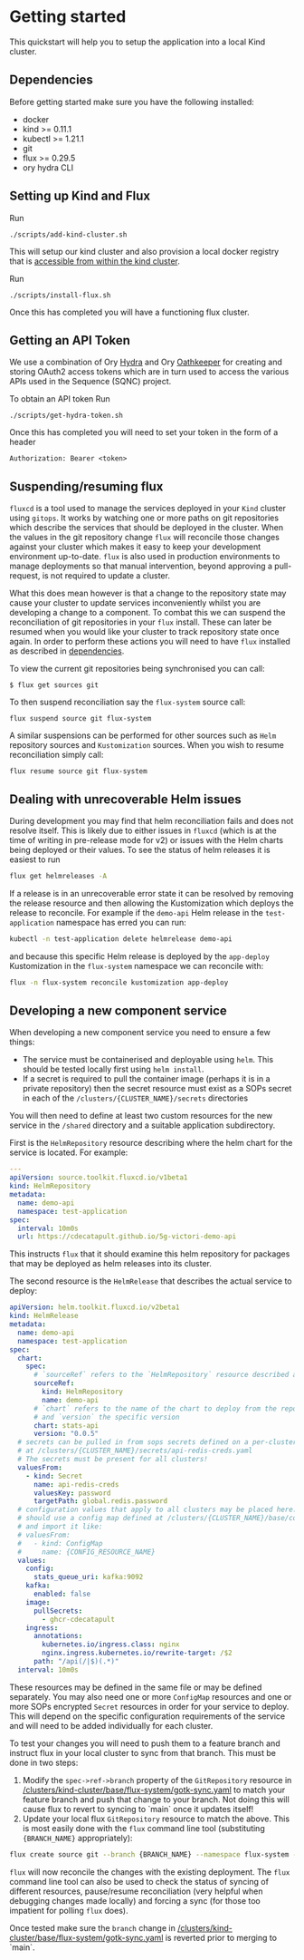 # Getting started

This quickstart will help you to setup the application into a local Kind cluster.

## Dependencies

<!-- TODO: Improve dependency documentation and how to install -->

Before getting started make sure you have the following installed:

- docker
- kind >= 0.11.1
- kubectl >= 1.21.1
- git
- flux >= 0.29.5
- ory hydra CLI

## Setting up Kind and Flux

Run 
```console
./scripts/add-kind-cluster.sh
```

This will setup our kind cluster and also provision a local docker registry that is [accessible from within the kind cluster](https://kind.sigs.k8s.io/docs/user/local-registry/#using-the-registry).


Run 
```console
./scripts/install-flux.sh
```

Once this has completed you will have a functioning flux cluster.

## Getting an API Token

We use a combination of Ory [Hydra](https://www.ory.sh/docs/hydra) and Ory [Oathkeeper](https://www.ory.sh/docs/oathkeeper) for creating and storing OAuth2 access tokens which are in turn used to access the various APIs used in the Sequence (SQNC) project.

To obtain an API token Run
```console
./scripts/get-hydra-token.sh
```
Once this has completed you will need to set your token in the form of a header
```
Authorization: Bearer <token>
```

## Suspending/resuming flux

`fluxcd` is a tool used to manage the services deployed in your `Kind` cluster using `gitops`. It works by watching one or more paths on git repositories which describe the services that should be deployed in the cluster. When the values in the git repository change `flux` will reconcile those changes against your cluster which makes it easy to keep your development environment up-to-date. `flux` is also used in production environments to manage deployments so that manual intervention, beyond approving a pull-request, is not required to update a cluster.

What this does mean however is that a change to the repository state may cause your cluster to update services inconveniently whilst you are developing a change to a component. To combat this we can suspend the reconciliation of git repositories in your `flux` install. These can later be resumed when you would like your cluster to track repository state once again. In order to perform these actions you will need to have `flux` installed as described in [dependencies](#dependencies).

To view the current git repositories being synchronised you can call:

```console
$ flux get sources git
```

To then suspend reconciliation say the `flux-system` source call:

```console
flux suspend source git flux-system
```

A similar suspensions can be performed for other sources such as `Helm` repository sources and `Kustomization` sources. When you wish to resume reconciliation simply call:

```console
flux resume source git flux-system
```

## Dealing with unrecoverable Helm issues

During development you may find that helm reconciliation fails and does not resolve itself. This is likely due to either issues in `fluxcd` (which is at the time of writing in pre-release mode for v2) or issues with the Helm charts being deployed or their values. To see the status of helm releases it is easiest to run

```sh
flux get helmreleases -A
```

If a release is in an unrecoverable error state it can be resolved by removing the release resource and then allowing the Kustomization which deploys the release to reconcile. For example if the `demo-api` Helm release in the `test-application` namespace has erred you can run:

```sh
kubectl -n test-application delete helmrelease demo-api
```

and because this specific Helm release is deployed by the `app-deploy` Kustomization in the `flux-system` namespace we can reconcile with:

```sh
flux -n flux-system reconcile kustomization app-deploy
```

## Developing a new component service

When developing a new component service you need to ensure a few things:

- The service must be containerised and deployable using `helm`. This should be tested locally first using `helm install`.
- If a secret is required to pull the container image (perhaps it is in a private repository) then the secret resource must exist as a SOPs secret in each of the `/clusters/{CLUSTER_NAME}/secrets` directories

You will then need to define at least two custom resources for the new service in the `/shared` directory and a suitable application subdirectory.

First is the `HelmRepository` resource describing where the helm chart for the service is located. For example:

```yaml
---
apiVersion: source.toolkit.fluxcd.io/v1beta1
kind: HelmRepository
metadata:
  name: demo-api
  namespace: test-application
spec:
  interval: 10m0s
  url: https://cdecatapult.github.io/5g-victori-demo-api
```

This instructs `flux` that it should examine this helm repository for packages that may be deployed as helm releases into its cluster.

The second resource is the `HelmRelease` that describes the actual service to deploy:

```yaml
apiVersion: helm.toolkit.fluxcd.io/v2beta1
kind: HelmRelease
metadata:
  name: demo-api
  namespace: test-application
spec:
  chart:
    spec:
      # `sourceRef` refers to the `HelmRepository` resource described above
      sourceRef:
        kind: HelmRepository
        name: demo-api
      # `chart` refers to the name of the chart to deploy from the repository
      # and `version` the specific version
      chart: stats-api
      version: "0.0.5"
  # secrets can be pulled in from sops secrets defined on a per-cluster basis
  # at /clusters/{CLUSTER_NAME}/secrets/api-redis-creds.yaml
  # The secrets must be present for all clusters!
  valuesFrom:
    - kind: Secret
      name: api-redis-creds
      valuesKey: password
      targetPath: global.redis.password
  # configuration values that apply to all clusters may be placed here. Per cluster configuration
  # should use a config map defined at /clusters/{CLUSTER_NAME}/base/config/{CONFIG_NAME}.yaml
  # and import it like:
  # valuesFrom:
  #   - kind: ConfigMap
  #     name: {CONFIG_RESOURCE_NAME}
  values:
    config:
      stats_queue_uri: kafka:9092
    kafka:
      enabled: false
    image:
      pullSecrets:
        - ghcr-cdecatapult
    ingress:
      annotations:
        kubernetes.io/ingress.class: nginx
        nginx.ingress.kubernetes.io/rewrite-target: /$2
      path: "/api(/|$)(.*)"
  interval: 10m0s
```

These resources may be defined in the same file or may be defined separately. You may also need one or more `ConfigMap` resources and one or more SOPs encrypted `Secret` resources in order for your service to deploy. This will depend on the specific configuration requirements of the service and will need to be added individually for each cluster.

To test your changes you will need to push them to a feature branch and instruct flux in your local cluster to sync from that branch. This must be done in two steps:

1. Modify the `spec->ref->branch` property of the `GitRepository` resource in [/clusters/kind-cluster/base/flux-system/gotk-sync.yaml](`../clusters/kind-cluster/base/flux-system/gotk-sync.yaml) to match your feature branch and push that change to your branch. Not doing this will cause flux to revert to syncing to `main` once it updates itself!
2. Update your local flux `GitRepository` resource to match the above. This is most easily done with the `flux` command line tool (substituting `{BRANCH_NAME}` appropriately):

```sh
flux create source git --branch {BRANCH_NAME} --namespace flux-system --secret-ref flux-system --url https://github.com/digicatapult/sqnc-flux-infra.git flux-system
```

`flux` will now reconcile the changes with the existing deployment. The `flux` command line tool can also be used to check the status of syncing of different resources, pause/resume reconciliation (very helpful when debugging changes made locally) and forcing a sync (for those too impatient for polling `flux` does).

Once tested make sure the `branch` change in [/clusters/kind-cluster/base/flux-system/gotk-sync.yaml](`../clusters/kind-cluster/base/flux-system/gotk-sync.yaml) is reverted prior to merging to `main`.
